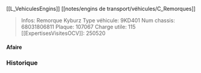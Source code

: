 [[L_VehiculesEngins]] [[notes/engins de transport/véhicules/C_Remorques]]

> Infos: Remorque Kyburz
Type véhicule: 9KD401
Num chassis: 68031806811
Plaque: 107067
Charge utile: 115
[[ExpertisesVisitesOCV]]: 250520

#### Afaire 

### Historique
